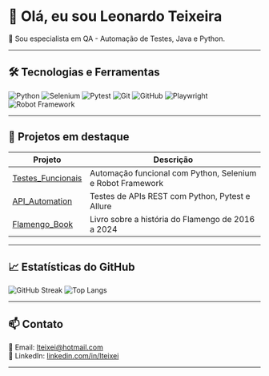# 👋 Olá, eu sou Leonardo Teixeira

🎯 Sou especialista em QA - Automação de Testes, Java e Python.

---

## 🛠️ Tecnologias e Ferramentas

![Python](https://img.shields.io/badge/Python-3.13-blue?logo=python)
![Selenium](https://img.shields.io/badge/Selenium-4.10.0-green)
![Pytest](https://img.shields.io/badge/Pytest-7.4.0-orange)
![Git](https://img.shields.io/badge/Git-F05032?logo=git)
![GitHub](https://img.shields.io/badge/GitHub-181717?logo=github)
![Playwright](https://img.shields.io/badge/Playwright-1.44.0-ff69b4?logo=playwright)
![Robot Framework](https://img.shields.io/badge/Robot_Framework-6.0.1-red?logo=robot-framework)

---

## 🔹 Projetos em destaque

| Projeto | Descrição |
|---------|-----------|
| [Testes_Funcionais](https://github.com/lteixei/Testes_Funcionais) | Automação funcional com Python, Selenium e Robot Framework |
| [API_Automation](https://github.com/lteixei/API_Automation) | Testes de APIs REST com Python, Pytest e Allure |
| [Flamengo_Book](https://github.com/lteixei/Flamengo_Book) | Livro sobre a história do Flamengo de 2016 a 2024 |

---

## 📈 Estatísticas do GitHub

![GitHub Streak](https://streak-stats.demolab.com/?user=lteixei&theme=dark)
![Top Langs](https://github-readme-stats.vercel.app/api/top-langs/?username=lteixei&layout=compact&theme=dark)

---

## 📫 Contato

📧 Email: lteixei@hotmail.com  
💼 LinkedIn: [linkedin.com/in/lteixei](https://linkedin.com/in/lteixei)

---
